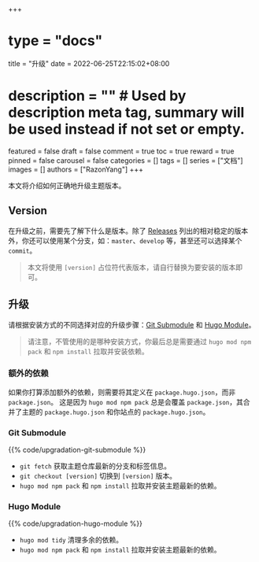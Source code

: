 +++
# type = "docs"
title = "升级"
date = 2022-06-25T22:15:02+08:00
# description = "" # Used by description meta tag, summary will be used instead if not set or empty.
featured = false
draft = false
comment = true
toc = true
reward = true
pinned = false
carousel = false
categories = []
tags = []
series = ["文档"]
images = []
authors = ["RazonYang"]
+++

本文将介绍如何正确地升级主题版本。

<!--more-->

## Version

在升级之前，需要先了解下什么是版本。除了 [Releases](https://github.com/razonyang/hugo-theme-bootstrap/releases) 列出的相对稳定的版本外，你还可以使用某个分支，如：`master`、`develop` 等，甚至还可以选择某个 `commit`。

> 本文将使用 `[version]` 占位符代表版本，请自行替换为要安装的版本即可。

## 升级

请根据安装方式的不同选择对应的升级步骤：[Git Submodule](#git-submodule) 和 [Hugo Module](#hugo-module)。

> 请注意，不管使用的是哪种安装方式，你最后总是需要通过 `hugo mod npm pack` 和 `npm install` 拉取并安装依赖。

### 额外的依赖

如果你打算添加额外的依赖，则需要将其定义在 `package.hugo.json`，而非 `package.json`。
这是因为 `hugo mod npm pack` 总是会覆盖 `package.json`，其合并了主题的 `package.hugo.json` 和你站点的 `package.hugo.json`。

### Git Submodule

{{% code/upgradation-git-submodule %}}

- `git fetch` 获取主题仓库最新的分支和标签信息。
- `git checkout [version]` 切换到 `[version]` 版本。
- `hugo mod npm pack` 和 `npm install` 拉取并安装主题最新的依赖。

### Hugo Module

{{% code/upgradation-hugo-module %}}

- `hugo mod tidy` 清理多余的依赖。
- `hugo mod npm pack` 和 `npm install` 拉取并安装主题最新的依赖。

